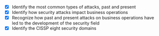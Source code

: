 - [x] Identify the most common types of attacks, past and present
- [x] Identify how security attacks impact business operations
- [x] Recognize how past and present attacks on business operations have led to the development of the security field
- [x] Identify the CISSP eight security domains
